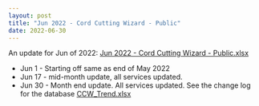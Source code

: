 ```yaml
---
layout: post
title: "Jun 2022 - Cord Cutting Wizard - Public"
date: 2022-06-30
---
```

<p>An update for Jun of 2022: <a href="/Jun 2022 - Cord Cutting Wizard - Public.xlsx">Jun 2022 - Cord Cutting Wizard - Public.xlsx</a>
  <p>
    <ul>
      <li>Jun 1 - Starting off same as end of May 2022
      <li>Jun 17 - mid-month update, all services updated. 
      <li>Jun 30 - Month end update. All services updated. See the change log for the database <a href="/CCW_Trend.xlsx">CCW_Trend.xlsx</a>
    </ul>
